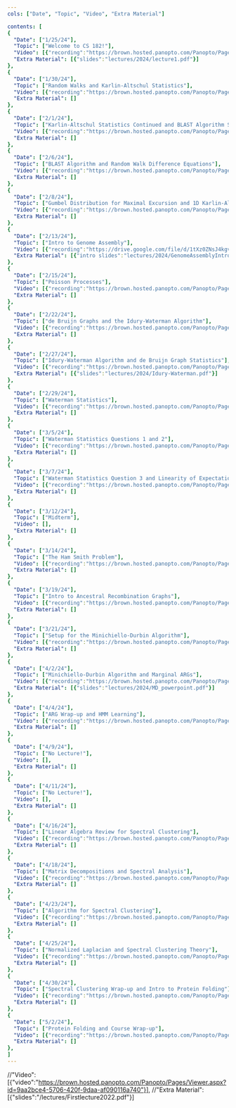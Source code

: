 ```yaml
---
cols: ["Date", "Topic", "Video", "Extra Material"]

contents: [
{
  "Date": ["1/25/24"],
  "Topic": ["Welcome to CS 182!"],
  "Video": [{"recording":"https://brown.hosted.panopto.com/Panopto/Pages/Viewer.aspx?id=39305c18-b82b-4c88-a5ae-b0fc01269869"}],
  "Extra Material": [{"slides":"lectures/2024/lecture1.pdf"}]
},
{
  "Date": ["1/30/24"],
  "Topic": ["Random Walks and Karlin-Altschul Statistics"],
  "Video": [{"recording":"https://brown.hosted.panopto.com/Panopto/Pages/Viewer.aspx?id=230c9c9f-3ace-40e7-8eef-b0fc012698c1"}],
  "Extra Material": []
},
{
  "Date": ["2/1/24"],
  "Topic": ["Karlin-Altschul Statistics Continued and BLAST Algorithm Seeding"],
  "Video": [{"recording":"https://brown.hosted.panopto.com/Panopto/Pages/Viewer.aspx?id=669c6eb9-7d58-4072-a180-b0fc012698d9"}],
  "Extra Material": []
},
{
  "Date": ["2/6/24"],
  "Topic": ["BLAST Algorithm and Random Walk Difference Equations"],
  "Video": [{"recording":"https://brown.hosted.panopto.com/Panopto/Pages/Viewer.aspx?id=0e255066-75eb-49db-b539-b0fc012698ec"}],
  "Extra Material": []
},
{
  "Date": ["2/8/24"],
  "Topic": ["Gumbel Distribution for Maximal Excursion and 1D Karlin-Altschul Statistics"],
  "Video": [{"recording":"https://brown.hosted.panopto.com/Panopto/Pages/Viewer.aspx?id=69e07a8b-0e41-413b-b1f4-b0fc01269904"}],
  "Extra Material": []
},
{
  "Date": ["2/13/24"],
  "Topic": ["Intro to Genome Assembly"],
  "Video": [{"recording":"https://drive.google.com/file/d/1tXz0ZNsJ4kgvSObOVQP-vNs4M646PfJs/view?usp=drive_web"}],
  "Extra Material": [{"intro slides":"lectures/2024/GenomeAssemblyIntro.ppt"}, {"theory and practice slides":"lectures/2024/GenomeAssemblyTheoryPractice.ppt"}, {"Venter et al., 2001":"resources/ch2/Venter_2001.pdf"}]
},
{
  "Date": ["2/15/24"],
  "Topic": ["Poisson Processes"],
  "Video": [{"recording":"https://brown.hosted.panopto.com/Panopto/Pages/Viewer.aspx?id=1932e857-5333-417e-ac64-b0fc0126992f"}],
  "Extra Material": []
},
{
  "Date": ["2/22/24"],
  "Topic": ["de Bruijn Graphs and the Idury-Waterman Algorithm"],
  "Video": [{"recording":"https://brown.hosted.panopto.com/Panopto/Pages/Viewer.aspx?id=445eca85-38b9-4428-b27b-b0fc0126995f"}],
  "Extra Material": []
},
{
  "Date": ["2/27/24"],
  "Topic": ["Idury-Waterman Algorithm and de Bruijn Graph Statistics"],
  "Video": [{"recording":"https://brown.hosted.panopto.com/Panopto/Pages/Viewer.aspx?id=92539317-1f6b-423f-a8bf-b0fc01269977"}],
  "Extra Material": [{"slides":"lectures/2024/Idury-Waterman.pdf"}]
},
{
  "Date": ["2/29/24"],
  "Topic": ["Waterman Statistics"],
  "Video": [{"recording":"https://brown.hosted.panopto.com/Panopto/Pages/Viewer.aspx?id=7ff16aad-9d7c-4957-bce9-b0fc0126998f"}],
  "Extra Material": []
},
{
  "Date": ["3/5/24"],
  "Topic": ["Waterman Statistics Questions 1 and 2"],
  "Video": [{"recording":"https://brown.hosted.panopto.com/Panopto/Pages/Viewer.aspx?id=a1d35f63-c9d6-4e26-a7a5-b0fc012699a7"}],
  "Extra Material": []
},
{
  "Date": ["3/7/24"],
  "Topic": ["Waterman Statistics Question 3 and Linearity of Expectation"],
  "Video": [{"recording":"https://brown.hosted.panopto.com/Panopto/Pages/Viewer.aspx?id=803a519a-d9c8-44a4-a363-b0fc012699c4"}],
  "Extra Material": []
},
{
  "Date": ["3/12/24"],
  "Topic": ["Midterm"],
  "Video": [],
  "Extra Material": []
},
{
  "Date": ["3/14/24"],
  "Topic": ["The Ham Smith Problem"],
  "Video": [{"recording":"https://brown.hosted.panopto.com/Panopto/Pages/Viewer.aspx?id=2a6964bc-2ee8-4a91-ad14-b0fc012699f7"}],
  "Extra Material": []
},
{
  "Date": ["3/19/24"],
  "Topic": ["Intro to Ancestral Recombination Graphs"],
  "Video": [{"recording":"https://brown.hosted.panopto.com/Panopto/Pages/Viewer.aspx?id=29f3a9dd-9159-4fa2-afc0-b0fc01269a0f"}],
  "Extra Material": []
},
{
  "Date": ["3/21/24"],
  "Topic": ["Setup for the Minichiello-Durbin Algorithm"],
  "Video": [{"recording":"https://brown.hosted.panopto.com/Panopto/Pages/Viewer.aspx?id=970dff92-0940-4369-abe8-b0fc01269a3d"}],
  "Extra Material": []
},
{
  "Date": ["4/2/24"],
  "Topic": ["Minichiello-Durbin Algorithm and Marginal ARGs"],
  "Video": [{"recording":"https://brown.hosted.panopto.com/Panopto/Pages/Viewer.aspx?id=7f49da72-4b0e-4927-9802-b0fc01269a8e"}],
  "Extra Material": [{"slides":"lectures/2024/MD_powerpoint.pdf"}]
},
{
  "Date": ["4/4/24"],
  "Topic": ["ARG Wrap-up and HMM Learning"],
  "Video": [{"recording":"https://brown.hosted.panopto.com/Panopto/Pages/Viewer.aspx?id=a4995cae-b19a-4e4a-a0b2-b0fc01269aa7"}],
  "Extra Material": []
},
{
  "Date": ["4/9/24"],
  "Topic": ["No Lecture!"],
  "Video": [],
  "Extra Material": []
},
{
  "Date": ["4/11/24"],
  "Topic": ["No Lecture!"],
  "Video": [],
  "Extra Material": []
},
{
  "Date": ["4/16/24"],
  "Topic": ["Linear Algebra Review for Spectral Clustering"],
  "Video": [{"recording":"https://brown.hosted.panopto.com/Panopto/Pages/Viewer.aspx?id=13943aad-fed1-43c7-9a02-b0fc01269b01"}],
  "Extra Material": []
},
{
  "Date": ["4/18/24"],
  "Topic": ["Matrix Decompositions and Spectral Analysis"],
  "Video": [{"recording":"https://brown.hosted.panopto.com/Panopto/Pages/Viewer.aspx?id=70fecd33-268a-4e76-b7b9-b0fc01269b1d"}],
  "Extra Material": []
},
{
  "Date": ["4/23/24"],
  "Topic": ["Algorithm for Spectral Clustering"],
  "Video": [{"recording":"https://brown.hosted.panopto.com/Panopto/Pages/Viewer.aspx?id=cd1128a1-f9ed-4e09-9a0f-b0fc01269b35"}],
  "Extra Material": []
},
{
  "Date": ["4/25/24"],
  "Topic": ["Normalized Laplacian and Spectral Clustering Theory"],
  "Video": [{"recording":"https://brown.hosted.panopto.com/Panopto/Pages/Viewer.aspx?id=ba52c0be-17af-42e2-a8c8-b0fc01269b4e"}],
  "Extra Material": []
},
{
  "Date": ["4/30/24"],
  "Topic": ["Spectral Clustering Wrap-up and Intro to Protein Folding"],
  "Video": [{"recording":"https://brown.hosted.panopto.com/Panopto/Pages/Viewer.aspx?id=36490f3c-a170-4da9-b756-b0fc01269b67"}],
  "Extra Material": []
},
{
  "Date": ["5/2/24"],
  "Topic": ["Protein Folding and Course Wrap-up"],
  "Video": [{"recording":"https://brown.hosted.panopto.com/Panopto/Pages/Viewer.aspx?id=dbc8680d-a78a-44f8-a868-b0fc01269b7e"}],
  "Extra Material": []
},
]
---
```


//"Video": [{"video":"https://brown.hosted.panopto.com/Panopto/Pages/Viewer.aspx?id=9aa2bce4-5706-420f-9daa-af090116a740"}],
//"Extra Material": [{"slides":"/lectures/Firstlecture2022.pdf"}]
